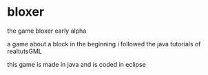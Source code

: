 # bloxer
the game bloxer 
early alpha



a game about a block
in the  beginning i followed the java tutorials of realtutsGML


this game is made in java
and is coded in eclipse
